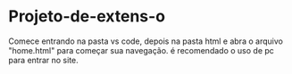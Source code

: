 # Projeto-de-extens-o
Comece entrando na pasta vs code, depois na pasta html e abra o arquivo "home.html" para começar sua navegação.
é recomendado o uso de pc para entrar no site.
